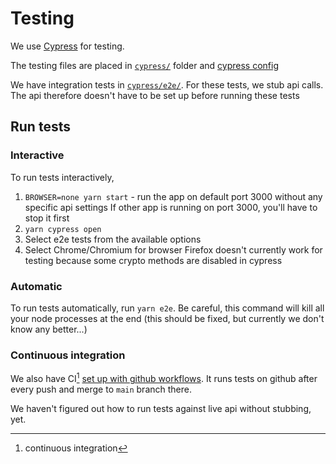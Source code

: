# Testing

We use [Cypress](https://www.cypress.io/) for testing.

The testing files are placed in [`cypress/`](../cypress) folder and [cypress config](../cypress.config.ts)

We have integration tests in [`cypress/e2e/`](../cypress/e2e/). For these tests, we stub api calls. The api therefore doesn't have to be set up before running these tests

## Run tests

### Interactive

To run tests interactively,

1. `BROWSER=none yarn start` - run the app on default port 3000 without any specific api settings
   If other app is running on port 3000, you'll have to stop it first
1. `yarn cypress open`
1. Select e2e tests from the available options
1. Select Chrome/Chromium for browser
   Firefox doesn't currently work for testing because some crypto methods are disabled in cypress

### Automatic

To run tests automatically, run `yarn e2e`. Be careful, this command will kill all your node processes at the end (this should be fixed, but currently we don't know any better...)

### Continuous integration

We also have CI[^ci] [set up with github workflows](../.github/workflows/main.yml). It runs tests on github after every push and merge to `main` branch there.

[^ci]: continuous integration

We haven't figured out how to run tests against live api without stubbing, yet.
